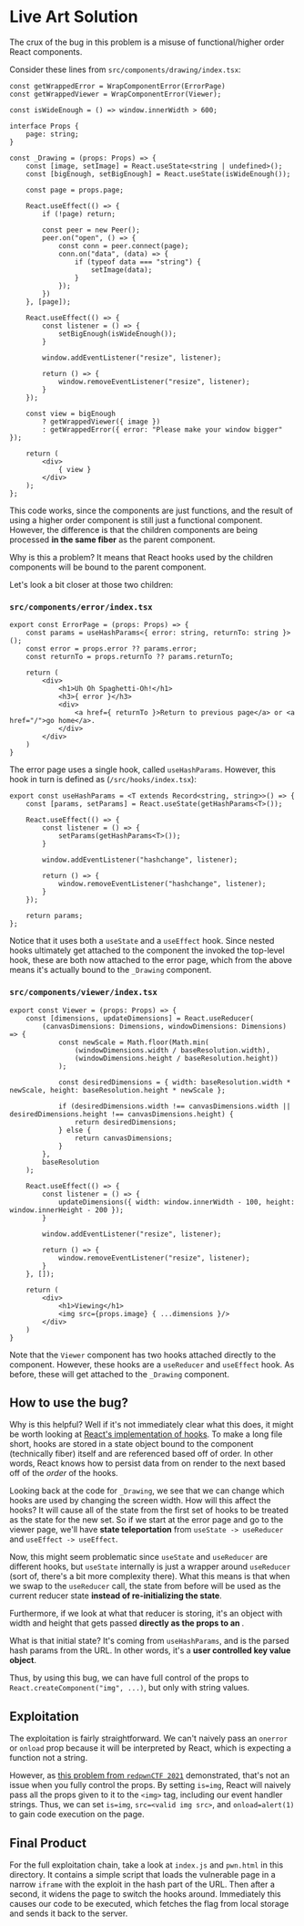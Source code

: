 # Live Art Solution

The crux of the bug in this problem is a misuse of functional/higher order React components.

Consider these lines from `src/components/drawing/index.tsx`:

```tsx
const getWrappedError = WrapComponentError(ErrorPage)
const getWrappedViewer = WrapComponentError(Viewer);

const isWideEnough = () => window.innerWidth > 600;

interface Props {
    page: string;
}

const _Drawing = (props: Props) => {
    const [image, setImage] = React.useState<string | undefined>();
    const [bigEnough, setBigEnough] = React.useState(isWideEnough());

    const page = props.page;

    React.useEffect(() => {
        if (!page) return;

        const peer = new Peer();
        peer.on("open", () => {
            const conn = peer.connect(page);
            conn.on("data", (data) => {
                if (typeof data === "string") {
                    setImage(data);
                }
            });
        })
    }, [page]);

    React.useEffect(() => {
        const listener = () => {
            setBigEnough(isWideEnough());
        }

        window.addEventListener("resize", listener);

        return () => {
            window.removeEventListener("resize", listener);
        }
    });

    const view = bigEnough
        ? getWrappedViewer({ image })
        : getWrappedError({ error: "Please make your window bigger" });

    return (
        <div>
            { view }
        </div>
    );
};
```

This code works, since the components are just functions, and the result of using a higher order component is still just a functional component. However, the difference is that the children components are being processed **in the same fiber** as the parent component.

Why is this a problem? It means that React hooks used by the children components will be bound to the parent component.

Let's look a bit closer at those two children:

### `src/components/error/index.tsx`

```tsx
export const ErrorPage = (props: Props) => {
    const params = useHashParams<{ error: string, returnTo: string }>();
    const error = props.error ?? params.error;
    const returnTo = props.returnTo ?? params.returnTo;

    return (
        <div>
            <h1>Uh Oh Spaghetti-Oh!</h1>
            <h3>{ error }</h3>
            <div>
                <a href={ returnTo }>Return to previous page</a> or <a href="/">go home</a>.
            </div>
        </div>
    )
}
```

The error page uses a single hook, called `useHashParams`. However, this hook in turn is defined as (`/src/hooks/index.tsx`):

```tsx
export const useHashParams = <T extends Record<string, string>>() => {
    const [params, setParams] = React.useState(getHashParams<T>());

    React.useEffect(() => {
        const listener = () => {
            setParams(getHashParams<T>());
        }

        window.addEventListener("hashchange", listener);

        return () => {
            window.removeEventListener("hashchange", listener);
        }
    });

    return params;
};
```

Notice that it uses both a `useState` and a `useEffect` hook. Since nested hooks ultimately get attached to the component the invoked the top-level hook, these are both now attached to the error page, which from the above means it's actually bound to the `_Drawing` component.

### `src/components/viewer/index.tsx`


```tsx
export const Viewer = (props: Props) => {
    const [dimensions, updateDimensions] = React.useReducer(
        (canvasDimensions: Dimensions, windowDimensions: Dimensions) => {
            const newScale = Math.floor(Math.min(
                (windowDimensions.width / baseResolution.width),
                (windowDimensions.height / baseResolution.height))
            );

            const desiredDimensions = { width: baseResolution.width * newScale, height: baseResolution.height * newScale };

            if (desiredDimensions.width !== canvasDimensions.width || desiredDimensions.height !== canvasDimensions.height) {
                return desiredDimensions;
            } else {
                return canvasDimensions;
            }
        },
        baseResolution
    );

    React.useEffect(() => {
        const listener = () => {
            updateDimensions({ width: window.innerWidth - 100, height: window.innerHeight - 200 });
        }

        window.addEventListener("resize", listener);

        return () => {
            window.removeEventListener("resize", listener);
        }
    }, []);

    return (
        <div>
            <h1>Viewing</h1>
            <img src={props.image} { ...dimensions }/>
        </div>
    )
}
```

Note that the `Viewer` component has two hooks attached directly to the component. However, these hooks are a `useReducer` and `useEffect` hook. As before, these will get attached to the `_Drawing` component.

## How to use the bug?

Why is this helpful? Well if it's not immediately clear what this does, it might be worth looking at [React's implementation of hooks](https://github.com/facebook/react/blob/e12a9dfc96be12ea8e5c759986041ee5308e8e06/packages/react-reconciler/src/ReactFiberHooks.new.js#L752). To make a long file short, hooks are stored in a state object bound to the component (technically fiber) itself and are referenced based off of order. In other words, React knows how to persist data from on render to the next based off of the _order_ of the hooks.

Looking back at the code for `_Drawing`, we see that we can change which hooks are used by changing the screen width. How will this affect the hooks? It will cause all of the state from the first set of hooks to be treated as the state for the new set. So if we start at the error page and go to the viewer page, we'll have **state teleportation** from `useState -> useReducer` and `useEffect -> useEffect`.

Now, this might seem problematic since `useState` and `useReducer` are different hooks, but `useState` internally is just a wrapper around `useReducer` (sort of, there's a bit more complexity there). What this means is that when we swap to the `useReducer` call, the state from before will be used as the current reducer state **instead of re-initializing the state**.

Furthermore, if we look at what that reducer is storing, it's an object with width and height that gets passed **directly as the props to an <img>**.

What is that initial state? It's coming from `useHashParams`, and is the parsed hash params from the URL. In other words, it's a **user controlled key value object**.

Thus, by using this bug, we can have full control of the props to `React.createComponent("img", ...)`, but only with string values.

## Exploitation

The exploitation is fairly straightforward. We can't naively pass an `onerror` or `onload` prop because it will be interpreted by React, which is expecting a function not a string.

However, as [this problem from `redpwnCTF 2021`](https://ethanwu.dev/blog/2021/07/14/redpwn-ctf-2021-md-bin/) demonstrated, that's not an issue when you fully control the props. By setting `is=img`, React will naively pass all the props given to it to the `<img>` tag, including our event handler strings. Thus, we can set `is=img`, `src=<valid img src>`, and `onload=alert(1)` to gain code execution on the page.

## Final Product

For the full exploitation chain, take a look at `index.js` and `pwn.html` in this directory. It contains a simple script that loads the vulnerable page in a narrow `iframe` with the exploit in the hash part of the URL. Then after a second, it widens the page to switch the hooks around. Immediately this causes our code to be executed, which fetches the flag from local storage and sends it back to the server.
